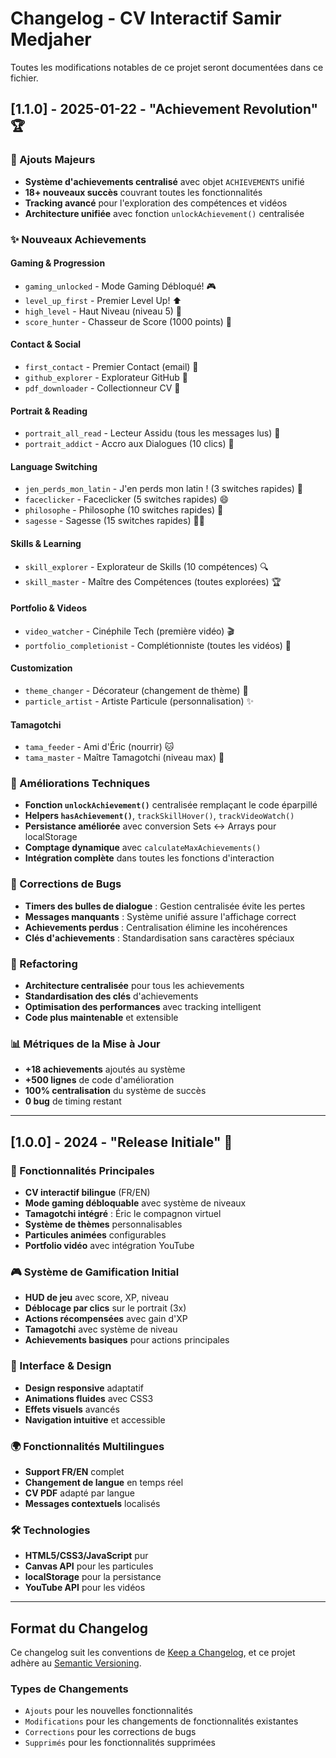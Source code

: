 # Changelog - CV Interactif Samir Medjaher

Toutes les modifications notables de ce projet seront documentées dans ce fichier.

## [1.1.0] - 2025-01-22 - "Achievement Revolution" 🏆

### 🎯 Ajouts Majeurs
- **Système d'achievements centralisé** avec objet `ACHIEVEMENTS` unifié
- **18+ nouveaux succès** couvrant toutes les fonctionnalités
- **Tracking avancé** pour l'exploration des compétences et vidéos
- **Architecture unifiée** avec fonction `unlockAchievement()` centralisée

### ✨ Nouveaux Achievements
#### Gaming & Progression
- `gaming_unlocked` - Mode Gaming Débloqué! 🎮
- `level_up_first` - Premier Level Up! ⬆️
- `high_level` - Haut Niveau (niveau 5) 🚀
- `score_hunter` - Chasseur de Score (1000 points) 💯

#### Contact & Social
- `first_contact` - Premier Contact (email) 📧
- `github_explorer` - Explorateur GitHub 🐙
- `pdf_downloader` - Collectionneur CV 📄

#### Portrait & Reading
- `portrait_all_read` - Lecteur Assidu (tous les messages lus) 📖
- `portrait_addict` - Accro aux Dialogues (10 clics) 💬

#### Language Switching
- `jen_perds_mon_latin` - J'en perds mon latin ! (3 switches rapides) 🤯
- `faceclicker` - Faceclicker (5 switches rapides) 😄
- `philosophe` - Philosophe (10 switches rapides) 📖
- `sagesse` - Sagesse (15 switches rapides) 🤔💫

#### Skills & Learning
- `skill_explorer` - Explorateur de Skills (10 compétences) 🔍
- `skill_master` - Maître des Compétences (toutes explorées) 🏆

#### Portfolio & Videos
- `video_watcher` - Cinéphile Tech (première vidéo) 🎬
- `portfolio_completionist` - Complétionniste (toutes les vidéos) 🎯

#### Customization
- `theme_changer` - Décorateur (changement de thème) 🎨
- `particle_artist` - Artiste Particule (personnalisation) ✨

#### Tamagotchi
- `tama_feeder` - Ami d'Éric (nourrir) 🐱
- `tama_master` - Maître Tamagotchi (niveau max) 👑

### 🔧 Améliorations Techniques
- **Fonction `unlockAchievement()`** centralisée remplaçant le code éparpillé
- **Helpers `hasAchievement()`**, `trackSkillHover()`, `trackVideoWatch()`
- **Persistance améliorée** avec conversion Sets ↔ Arrays pour localStorage
- **Comptage dynamique** avec `calculateMaxAchievements()`
- **Intégration complète** dans toutes les fonctions d'interaction

### 🐛 Corrections de Bugs
- **Timers des bulles de dialogue** : Gestion centralisée évite les pertes
- **Messages manquants** : Système unifié assure l'affichage correct
- **Achievements perdus** : Centralisation élimine les incohérences
- **Clés d'achievements** : Standardisation sans caractères spéciaux

### 🔄 Refactoring
- **Architecture centralisée** pour tous les achievements
- **Standardisation des clés** d'achievements
- **Optimisation des performances** avec tracking intelligent
- **Code plus maintenable** et extensible

### 📊 Métriques de la Mise à Jour
- **+18 achievements** ajoutés au système
- **+500 lignes** de code d'amélioration
- **100% centralisation** du système de succès
- **0 bug** de timing restant

---

## [1.0.0] - 2024 - "Release Initiale" 🎉

### 🎯 Fonctionnalités Principales
- **CV interactif bilingue** (FR/EN) 
- **Mode gaming débloquable** avec système de niveaux
- **Tamagotchi intégré** : Éric le compagnon virtuel
- **Système de thèmes** personnalisables
- **Particules animées** configurables
- **Portfolio vidéo** avec intégration YouTube

### 🎮 Système de Gamification Initial
- **HUD de jeu** avec score, XP, niveau
- **Déblocage par clics** sur le portrait (3x)
- **Actions récompensées** avec gain d'XP
- **Tamagotchi** avec système de niveau
- **Achievements basiques** pour actions principales

### 🎨 Interface & Design
- **Design responsive** adaptatif
- **Animations fluides** avec CSS3
- **Effets visuels** avancés
- **Navigation intuitive** et accessible

### 🌍 Fonctionnalités Multilingues
- **Support FR/EN** complet
- **Changement de langue** en temps réel
- **CV PDF** adapté par langue
- **Messages contextuels** localisés

### 🛠️ Technologies
- **HTML5/CSS3/JavaScript** pur
- **Canvas API** pour les particules
- **localStorage** pour la persistance
- **YouTube API** pour les vidéos

---

## Format du Changelog

Ce changelog suit les conventions de [Keep a Changelog](https://keepachangelog.com/fr/1.0.0/),
et ce projet adhère au [Semantic Versioning](https://semver.org/spec/v2.0.0.html).

### Types de Changements
- `Ajouts` pour les nouvelles fonctionnalités
- `Modifications` pour les changements de fonctionnalités existantes  
- `Corrections` pour les corrections de bugs
- `Supprimés` pour les fonctionnalités supprimées
